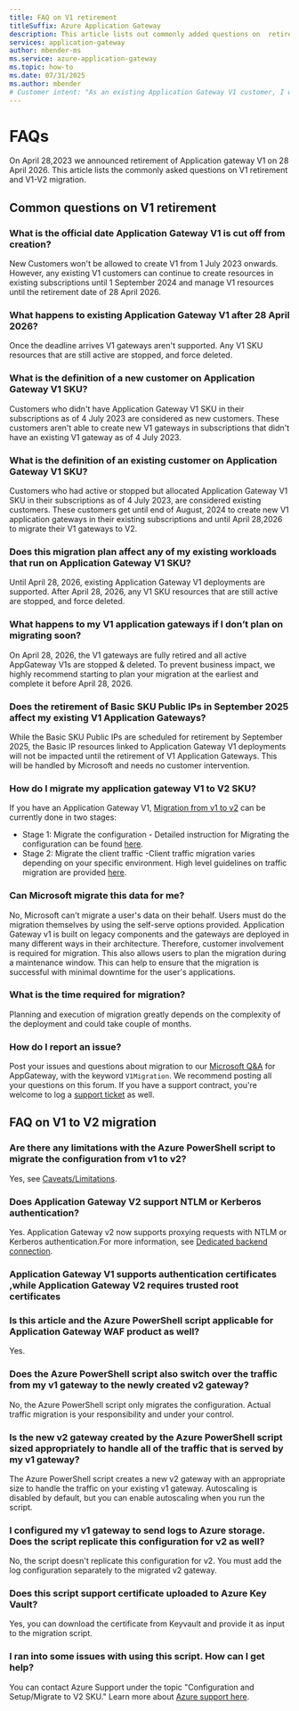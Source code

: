 ```yaml
---
title: FAQ on V1 retirement 
titleSuffix: Azure Application Gateway
description: This article lists out commonly added questions on  retirement of Application gateway V1 SKUs and Migration
services: application-gateway
author: mbender-ms
ms.service: azure-application-gateway
ms.topic: how-to
ms.date: 07/31/2025
ms.author: mbender
# Customer intent: "As an existing Application Gateway V1 customer, I want to understand the migration process to V2 and its timeline, so that I can ensure my services remain operational and avoid disruptions before the retirement of V1 on April 28, 2026."
---
```

# FAQs
On April 28,2023 we announced retirement of Application gateway V1 on 28 April 2026. This article lists  the commonly asked questions on V1 retirement and V1-V2 migration.

## Common questions on V1 retirement

### What is the official date Application Gateway V1 is cut off from creation?

New Customers won't be allowed to create V1 from 1 July 2023 onwards. However, any existing V1 customers can continue to create resources in existing subscriptions until 1 September 2024 and manage V1 resources until the retirement date of 28 April 2026.

### What happens to existing Application Gateway V1 after 28 April 2026?

Once the deadline arrives V1 gateways aren't supported. Any V1 SKU resources that are still active are stopped, and force deleted.

### What is the definition of a new customer on Application Gateway V1 SKU?

Customers who didn't have Application Gateway V1 SKU in their subscriptions as of 4 July 2023 are considered as new customers. These customers aren't able to create new V1 gateways in subscriptions that didn't have an existing V1 gateway as of 4 July 2023.

### What is the definition of an existing customer on Application Gateway V1 SKU?

Customers who had active or stopped but allocated Application Gateway V1 SKU in their subscriptions as of  4 July 2023, are considered existing customers. These customers get until end of August, 2024 to create new V1 application gateways in their existing subscriptions and until April 28,2026 to migrate their V1 gateways to V2.

### Does this migration plan affect any of my existing workloads that run on Application Gateway V1 SKU?

Until April 28, 2026, existing Application Gateway V1 deployments are supported. After April 28, 2026, any V1 SKU resources that are still active are stopped, and force deleted.

### What happens to my V1 application gateways if I don’t plan on migrating soon?

On April 28, 2026, the V1 gateways are fully retired and all active AppGateway V1s are stopped & deleted. To prevent business impact, we highly recommend starting to plan your migration at the earliest and complete it before April 28, 2026.

### Does the retirement of Basic SKU Public IPs in September 2025 affect my existing V1 Application Gateways?

While the Basic SKU Public IPs are scheduled for retirement by September 2025, the Basic IP resources linked to Application Gateway V1 deployments will not be impacted until the retirement of V1 Application Gateways. This will be handled by Microsoft and needs no customer intervention.

### How do I migrate my application gateway V1 to V2 SKU?

If you have an Application Gateway V1, [Migration from v1 to v2](./migrate-v1-v2.md) can be currently done in two stages:
- Stage 1: Migrate the configuration - Detailed instruction for Migrating the configuration can be found [here](./migrate-v1-v2.md#configuration-migration).
- Stage 2: Migrate the client traffic -Client traffic migration varies depending on your specific environment. High level guidelines on traffic migration are provided [here](./migrate-v1-v2.md#traffic-migration).

### Can Microsoft migrate this data for me?

No, Microsoft can't migrate a user's data on their behalf. Users must do the migration themselves by using the self-serve options provided.
Application Gateway v1 is built on legacy components and the gateways are deployed in many different ways in their architecture. Therefore, customer involvement is required for migration. This also allows users to plan the migration during a maintenance window. This can help to ensure that the migration is successful with minimal downtime for the user's applications.

### What is the time required for migration?

Planning and execution of migration greatly depends on the complexity of the deployment and could take couple of months.

### How do I report an issue?

Post your issues and questions about migration to our [Microsoft Q&A](https://aka.ms/ApplicationGatewayQA) for AppGateway, with the keyword `V1Migration`. We recommend posting all your questions on this forum. If you have a support contract, you're welcome to log a [support ticket](https://portal.azure.com/#view/Microsoft_Azure_Support/NewSupportRequestV3Blade) as well.

## FAQ on V1 to V2 migration

### Are there any limitations with the Azure PowerShell script to migrate the configuration from v1 to v2?

Yes, see [Caveats/Limitations](./migrate-v1-v2.md#caveatslimitations).

### Does Application Gateway V2 support NTLM or Kerberos authentication?
Yes. Application Gateway v2 now supports proxying requests with NTLM or Kerberos authentication.For more information, see [Dedicated backend connection](configuration-http-settings.md#dedicated-backend-connection).

### Application Gateway V1 supports authentication certificates ,while Application Gateway V2 requires trusted root certificates
        
### Is this article and the Azure PowerShell script applicable for Application Gateway WAF product as well?

Yes.

### Does the Azure PowerShell script also switch over the traffic from my v1 gateway to the newly created v2 gateway?

No, the Azure PowerShell script only migrates the configuration. Actual traffic migration is your responsibility and under your control.

### Is the new v2 gateway created by the Azure PowerShell script sized appropriately to handle all of the traffic that is served by my v1 gateway?

The Azure PowerShell script creates a new v2 gateway with an appropriate size to handle the traffic on your existing v1 gateway. Autoscaling is disabled by default, but you can enable autoscaling when you run the script.

### I configured my v1 gateway  to send logs to Azure storage. Does the script replicate this configuration for v2 as well?

No, the script doesn't replicate this configuration for v2. You must add the log configuration separately to the migrated v2 gateway.

### Does this script support certificate uploaded to Azure Key Vault?

Yes, you can download the certificate from Keyvault and provide it as input to the migration script.

### I ran into some issues with using this script. How can I get help?

You can contact Azure Support under the topic "Configuration and Setup/Migrate to V2 SKU." Learn more about [Azure support here](https://azure.microsoft.com/support/options/).
